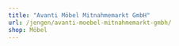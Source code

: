 ```yaml
---
title: "Avanti Möbel Mitnahmemarkt GmbH"
url: /jengen/avanti-moebel-mitnahmemarkt-gmbh/
shop: Möbel
---
```

